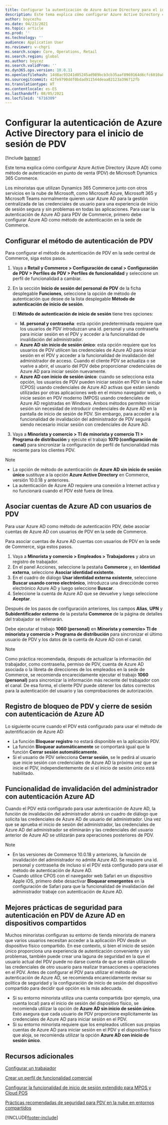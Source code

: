 ```yaml
---
title: Configurar la autenticación de Azure Active Directory para el inicio de sesión de PDV
description: Este tema explica cómo configurar Azure Active Directory como método de autenticación en punto de venta de Microsoft Dynamics 365 Commerce .
author: boycezhu
ms.date: 04/23/2021
ms.topic: article
ms.prod: ''
ms.technology: ''
audience: Application User
ms.reviewer: v-chgri
ms.search.scope: Core, Operations, Retail
ms.search.region: global
ms.author: boycez
ms.search.validFrom: ''
ms.dyn365.ops.version: 10.0.11
ms.openlocfilehash: 14d8ac93241d05245ad989bcb3cb35aaf8969164d6cfc6010a8e9d426987a1ca
ms.sourcegitcommit: 42fe9790ddf0bdad911544deaa82123a396712fb
ms.translationtype: HT
ms.contentlocale: es-ES
ms.lasthandoff: 08/05/2021
ms.locfileid: "6716309"
---
```

# <a name="configure-azure-active-directory-authentication-for-pos-sign-in"></a>Configurar la autenticación de Azure Active Directory para el inicio de sesión de PDV

[!include [banner](includes/banner.md)]

Este tema explica cómo configurar Azure Active Directory (Azure AD) como método de autenticación en punto de venta (PDV) de Microsoft Dynamics 365 Commerce.

Los minoristas que utilizan Dynamics 365 Commerce junto con otros servicios en la nube de Microsoft, como Microsoft Azure, Microsoft 365 y Microsoft Teams normalmente quieren usar Azure AD para la gestión centralizada de las credenciales de usuario para una experiencia de inicio de sesión segura y sin problemas en todas las aplicaciones. Para usar la autenticación de Azure AD para PDV de Commerce, primero debe configurar Azure AD como método de autenticación en la sede de Commerce.

## <a name="configure-pos-authentication-method"></a>Configurar el método de autenticación de PDV

Para configurar el método de autenticación de PDV en la sede central de Commerce, siga estos pasos.
    
1. Vaya a **Retail y Commerce \> Configuración de canal \> Configuración de PDV \> Perfiles de PDV \> Perfiles de funcionalidad** y seleccione un perfil de funcionalidad a cambiar.
1. En la sección **Inicio de sesión del personal de PDV** de la ficha desplegable **Funciones**, seleccione la opción de método de autenticación que desee de la lista desplegable **Método de autenticación de inicio de sesión**.

    El **Método de autenticación de inicio de sesión** tiene tres opciones:
    
    - **Id. personal y contraseña**: esta opción predeterminada requiere que los usuarios de PDV introduzcan una id. personal y una contraseña para iniciar sesión en el PDV y acceder a la funcionalidad de invalidación del administrador.
    - **Azure AD sin inicio de sesión único**: esta opción requiere que los usuarios de PDV utilicen las credenciales de Azure AD para iniciar sesión en el PDV y acceder a la funcionalidad de invalidación del administrador de acceso. Cuando el cliente PDV se actualiza o se vuelve a abrir, el usuario del PDV debe proporcionar credenciales de Azure AD para iniciar sesión nuevamente.
    - **Azure AD con inicio de sesión único**: cuando se selecciona esta opción, los usuarios de PDV pueden iniciar sesión en PDV en la nube (CPOS) usando credenciales de Azure AD activas que están siendo utilizadas por otras aplicaciones web en el mismo navegador web, o inicie sesión en PDV moderno (MPOS) usando credenciales de Azure AD registradas en Windows. Ambos métodos permiten iniciar sesión sin necesidad de introducir credenciales de Azure AD en la pantalla de inicio de sesión de PDV. Sin embargo, para acceder a la funcionalidad de invalidación del administrador de PDV seguirá siendo necesario iniciar sesión con credenciales de Azure AD.

1. Vaya a **Minorista y comercio > TI de minorista y comercio TI > Programa de distribución** y ejecute el trabajo **1070 (configuración de canal)** para sincronizar la configuración de perfil de funcionalidad más reciente para los clientes PDV.

> [!NOTE]
> - La opción de método de autenticación de **Azure AD sin inicio de sesión único** sustituye a la opción **Azure Active Directory** en Commerce, versión 10.0.18 y anteriores.
> - La autenticación de Azure AD requiere una conexión a Internet activa y no funcionará cuando el PDV esté fuera de línea.

## <a name="associate-azure-ad-accounts-with-pos-users"></a>Asociar cuentas de Azure AD con usuarios de PDV

Para usar Azure AD como método de autenticación PDV, debe asociar cuentas de Azure AD con usuarios de PDV en la sede de Commerce. 

Para asociar cuentas de Azure AD cuentas con usuarios de PDV en la sede de Commerce, siga estos pasos.
    
1. Vaya a **Minorista y comercio > Empleados > Trabajadores** y abra un registro de trabajador.
1. En el panel Acciones, seleccione la pestaña **Commerce** y, en **Identidad externa**, seleccione **Asociar identidad existente**. 
1. En el cuadro de diálogo **Usar identidad externa existente**, seleccione **Buscar usando correo electrónico**, introduzca una direcciónde correo electrónico Azure AD y luego seleccione **Buscar**.
1. Seleccione la cuenta de Azure AD que se devuelve y luego seleccione **Aceptar**.

Después de los pasos de configuración anteriores, los campos **Alias**, **UPN** y **Subidentificador externo** de la pestaña **Commerce** de la página de detalles del trabajador se rellenarán.

Debe ejecutar el trabajo **1060 (personal)** en **Minorista y comercio> TI de minorista y comercio > Programa de distribución** para sincronizar el último usuario de PDV y los datos de la cuenta de Azure AD con el canal.

> [!NOTE]
> Como práctica recomendada, después de actualizar la información del trabajador, como contraseña, permiso de PDV, cuenta de Azure AD asociada o la libreta de direcciones de los empleados en la sede de Commerce, se recomienda encarecidamente ejecutar el trabajo **1060 (personal)** para sincronizar la información más reciente del trabajador con el canal. De esa forma, el cliente PDV puede obtener los datos correctos para la autenticación del usuario y las comprobaciones de autorización.

## <a name="pos-lock-register-and-sign-out-with-azure-ad-authentication"></a>Registro de bloqueo de PDV y cierre de sesión con autenticación de Azure AD

Lo siguiente ocurre cuando el PDV está configurado para usar el método de autentificación de Azure AD:

- La función **Bloquear registro** no estará disponible en la aplicación PDV. 
- La función **Bloquear automáticamente** se comportará igual que la función **Cerrar sesión automáticamente**.
- Si el usuario de PDV selecciona **Cerrar sesión**, se le pedirá al usuario que inicie sesión con credenciales de Azure AD la próxima vez que se inicie el PDV, independientemente de si el inicio de sesión único está habilitado.

## <a name="manager-override-functionality-with-azure-ad-authentication"></a>Funcionalidad de invalidación del administrador con autenticación Azure AD

Cuando el PDV está configurado para usar autenticación de Azure AD, la función de invalidación del administrador abrirá un cuadro de diálogo que solicita las credenciales de Azure AD de usuario del administrador. Una vez que se aprueba el inicio de sesión del administrador, las credenciales de Azure AD del administrador se eliminarán y las credenciales del usuario anterior de Azure AD se utilizarán para operaciones posteriores de PDV.

> [!NOTE]
> - En las versiones de Commerce 10.0.18 y anteriores, la función de invalidación del administrador no admite Azure AD. Se requiere una id. personal y contraseña de incluso si el PDV está configurado para usar el método de autenticación de Azure AD.
> - Cuando utilice CPOS con el navegador web Safari en un dispositivo Apple iOS, primero debe desactivar **Bloquear emergentes** en la configuración de Safari para que la funcionalidad de invalidación del administrador trabaje con autenticación de Azure AD. 

## <a name="security-best-practices-for-azure-ad-based-pos-authentication-on-shared-devices"></a>Mejores prácticas de seguridad para autenticación en PDV de Azure AD en dispositivos compartidos

Muchos minoristas configuran su entorno de tienda minorista de manera que varios usuarios necesitan acceder a la aplicación PDV desde un dispositivo físico compartido. En ese contexto, si bien el inicio de sesión único proporciona una experiencia de autenticación conveniente y sin problemas, también puede crear una laguna de seguridad en la que el usuario actual del PDV puede no darse cuenta de que se están utilizando las credenciales de otro usuario para realizar transacciones u operaciones en el PDV. Antes de configurar el PDV para utilizar el método de autenticación de Azure AD, se recomienda encarecidamente revisar su política de seguridad y la configuración de inicio de sesión del dispositivo compartido para decidir qué opción es la más adecuada.

- Si su entorno minorista utiliza una cuenta compartida (por ejemplo, una cuenta local) para el inicio de sesión del dispositivo físico, se recomienda utilizar la opción de **Azure AD sin inicio de sesión único**. Esto asegura que cada usuario de PDV proporcione explícitamente las credenciales de Azure AD para iniciar sesión en el PDV.
- Si su entorno minorista requiere que los empleados utilicen sus propias cuentas de Azure AD para iniciar sesión en el PDV y el dispositivo físico que aloja, se recomienda utilizar la opción **Azure AD con inicio de sesión único**.

## <a name="additional-resources"></a>Recursos adicionales

[Configurar un trabajador](tasks/worker.md)

[Crear un perfil de funcionalidad comercial](retail-functionality-profile.md)


[Configurar la funcionalidad de inicio de sesión extendido para MPOS y Cloud POS](extended-logon.md)

[Prácticas recomendadas de seguridad para PDV en la nube en entornos compartidos](dev-itpro/secure-retail-cloud-pos.md)



[!INCLUDE[footer-include](../includes/footer-banner.md)]
